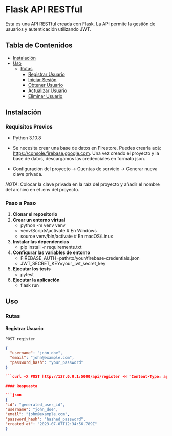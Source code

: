 # Flask API RESTful

Esta es una API RESTful creada con Flask. La API permite la gestión de usuarios y autenticación utilizando JWT.

## Tabla de Contenidos

- [Instalación](#instalación)
- [Uso](#uso)
  - [Rutas](#rutas)
    - [Registrar Usuario](#registrar-usuario)
    - [Iniciar Sesión](#iniciar-sesión)
    - [Obtener Usuario](#obtener-usuario)
    - [Actualizar Usuario](#actualizar-usuario)
    - [Eliminar Usuario](#eliminar-usuario)


## Instalación
### Requisitos Previos

- Python 3.10.8

- Se necesita crear una base de datos en Firestore.  Puedes crearla acá: https://console.firebase.google.com. Una vez creado el proyecto y la base de datos, descargamos las credenciales en formato json. 

- Configuración del proyecto -> Cuentas de servicio -> Generar nueva clave privada.

*NOTA*: Colocar la clave privada en la raíz del proyecto y añadir el nombre del archivo en el .env del proyecto.

### Paso a Paso

1. **Clonar el repositorio**
2. **Crear un entorno virtual**
    - python -m venv venv
    - venv\Scripts\activate  # En Windows
    - source venv/bin/activate  # En macOS/Linux
3. **Instalar las dependencias**
    - pip install -r requirements.txt
4. **Configurar las variables de entorno**
    - FIREBASE_AUTH=path/to/your/firebase-credentials.json
    - JWT_SECRET_KEY=your_jwt_secret_key
5. **Ejecutar los tests**
    - pytest
6. **Ejecutar la aplicación**
    - flask run


## Uso
### Rutas
#### Registrar Usuario

`POST register`

  ```json
  {
    "username": "john_doe",
    "email": "john@example.com",
    "password_hash": "your_password"
  }

  ```curl -X POST http://127.0.0.1:5000/api/register -H "Content-Type: application/json" -d '{"username": "john_doe", "email": "john@example.com", "password_hash": "your_password"}'

#### Respuesta

```json
{
  "id": "generated_user_id",
  "username": "john_doe",
  "email": "john@example.com",
  "password_hash": "hashed_password",
  "created_at": "2023-07-07T12:34:56.789Z"
}
